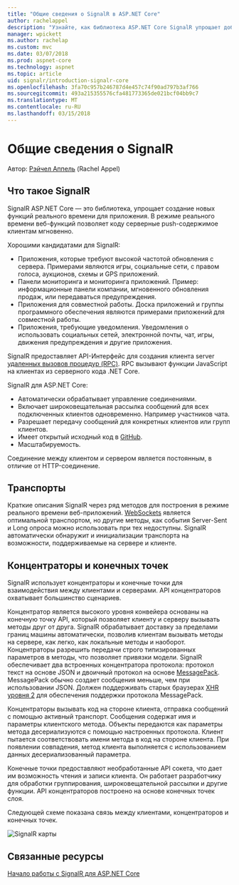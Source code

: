 ```yaml
---
title: "Общие сведения о SignalR в ASP.NET Core"
author: rachelappel
description: "Узнайте, как библиотека ASP.NET Core SignalR упрощает добавление функциональности в реальном времени веб-приложения."
manager: wpickett
ms.author: rachelap
ms.custom: mvc
ms.date: 03/07/2018
ms.prod: aspnet-core
ms.technology: aspnet
ms.topic: article
uid: signalr/introduction-signalr-core
ms.openlocfilehash: 3fa70c957b246787d4e457c74f90ad797b3af766
ms.sourcegitcommit: 493a215355576cfa481773365de021bcf04bb9c7
ms.translationtype: MT
ms.contentlocale: ru-RU
ms.lasthandoff: 03/15/2018
---
```

# <a name="introduction-to-signalr"></a>Общие сведения о SignalR

Автор: [Рэйчел Аппель](https://twitter.com/rachelappel) (Rachel Appel)

## <a name="what-is-signalr"></a>Что такое SignalR

SignalR ASP.NET Core — это библиотека, упрощает создание новых функций реального времени для приложения. В режиме реального времени веб-функций позволяет коду серверные push-содержимое клиентам мгновенно.

Хорошими кандидатами для SignalR:

* Приложения, которые требуют высокой частотой обновления с сервера. Примерами являются игры, социальные сети, с правом голоса, аукционов, схемы и GPS приложений.
* Панели мониторинга и мониторинга приложений. Пример: информационные панели компании, мгновенного обновления продаж, или передаваться предупреждения.
* Приложения для совместной работы. Доска приложений и группы программного обеспечения являются примерами приложений для совместной работы.
* Приложения, требующие уведомления. Уведомления о использовать социальных сетей, электронной почты, чат, игры, движения предупреждения и другие приложения.

SignalR предоставляет API-Интерфейс для создания клиента server [удаленных вызовов процедур (RPC)](https://wikipedia.org/wiki/Remote_procedure_call). RPC вызывают функции JavaScript на клиентах из серверного кода .NET Core.

SignalR для ASP.NET Core:

* Автоматически обрабатывает управление соединениями.
* Включает широковещательная рассылка сообщений для всех подключенных клиентов одновременно. Например участников чата.
* Разрешает передачу сообщений для конкретных клиентов или групп клиентов.
* Имеет открытый исходный код в [GitHub](https://github.com/aspnet/signalr).
* Масштабируемость.

Соединение между клиентом и сервером является постоянным, в отличие от HTTP-соединение.

## <a name="transports"></a>Транспорты

Краткие описания SignalR через ряд методов для построения в режиме реального времени веб-приложений. [WebSockets](https://tools.ietf.org/html/rfc7118) является оптимальной транспортом, но другие методы, как события Server-Sent и Long опроса можно использовать при тех недоступны. SignalR автоматически обнаружит и инициализации транспорта на возможности, поддерживаемые на сервере и клиенте.

## <a name="hubs-and-endpoints"></a>Концентраторы и конечных точек

SignalR использует концентраторы и конечные точки для взаимодействия между клиентами и серверами. API концентраторов охватывает большинство сценариев.

Концентратор является высокого уровня конвейера основаны на конечную точку API, который позволяет клиенту и серверу вызывать методы друг от друга. SignalR обрабатывает доставку за пределами границ машины автоматически, позволив клиентам вызывать методы на сервере, как легко, как локальные методы и наоборот. Концентраторы разрешить передачи строго типизированных параметров в методы, что позволяет привязки модели. SignalR обеспечивает два встроенных концентратора протокола: протокол текст на основе JSON и двоичный протокол на основе [MessagePack](https://msgpack.org/).  MessagePack обычно создает сообщения меньше, чем при использовании JSON. Должен поддерживать старых браузерах [XHR уровня 2](https://caniuse.com/#feat=xhr2) для обеспечения поддержки протокола MessagePack.

Концентраторы вызывать код на стороне клиента, отправка сообщений с помощью активный транспорт. Сообщения содержат имя и параметры клиентского метода. Объекты передаются как параметры метода десериализуются с помощью настроенных протокола. Клиент пытается соответствовать имени метода в код на стороне клиента. При появлении совпадения, метод клиента выполняется с использованием данных десериализованный параметра.

Конечные точки предоставляют необработанные API сокета, что дает им возможность чтения и записи клиента. Он работает разработчику для обработки группирования, широковещательной рассылки и другие функции. API концентраторов построено на основе конечных точек слоя.

Следующей схеме показана связь между клиентами, концентраторов и конечных точек.

![SignalR карты](introduction-signalr-core/_static/signalr-core-architecture.png)

## <a name="related-resources"></a>Связанные ресурсы

[Начало работы с SignalR для ASP.NET Core](xref:signalr/get-started-signalr-core)
